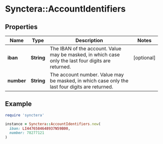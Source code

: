 # Synctera::AccountIdentifiers

## Properties

| Name | Type | Description | Notes |
| ---- | ---- | ----------- | ----- |
| **iban** | **String** | The IBAN of the account. Value may be masked, in which case only the last four digits are returned.  | [optional] |
| **number** | **String** | The account number. Value may be masked, in which case only the last four digits are returned.  |  |

## Example

```ruby
require 'synctera'

instance = Synctera::AccountIdentifiers.new(
  iban: LI4476584648937N59B00,
  number: 78277121
)
```

